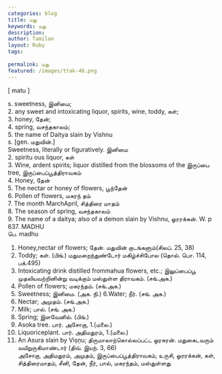 ```yaml
---
categories: blog
title: மது
keywords: மது
description: 
author: Tamilan
layout: Ruby
tags: 
 
permalink: மது
featured: /images/ttak-48.png
---
```

  
[ matu ]  
  
s. sweetness, இனிமை;  
2. any sweet and intoxicating liquor, spirits, wine, toddy, கள்;  
3. honey, தேன்;  
4. spring, வசந்தகாலம்;  
5. the name of Daitya slain by Vishnu  
s. [gen. மதுவின்.]  
Sweetness, literally or figuratively. இனிமை  
2. spiritu ous liquor, கள்  
3. Wine, ardent spirits; liquor distilled from the blossoms of the இருப்பை tree, இருப்பைப்பூத்திராவகம்  
4. Honey, தேன்  
5. The nectar or honey of flowers, பூந்தேன்  
6. Pollen of flowers, மகரந் தம்  
7. The month MarchApril, சித்திரை மாதம்  
8. The season of spring, வசந்தகாலம்  
9. The name of a daitya; also of a demon slain by Vishnu, ஓரரக்கன். W. p  
637. MADHU  
பெ. madhu  
1. Honey,nectar of flowers; தேன். மதுவின் குடங்களும்(சிலப். 25, 38)  
2. Toddy; கள். (பிங்.) மதுமறைந்துண்டோர் மகிழ்ச்சிபோல (தொல். பொ. 114, பக்.495)  
3. Intoxicating drink distilled frommahua flowers, etc.; இலுப்பைப்பூ முதலியவற்றினின்று வடிக்கும் மஸ்துள்ள திராவகம். (சங்.அக.)  
4. Pollen of flowers; மகரந்தம். (சங்.அக.)  
5. Sweetness; இனிமை. (அக. நி.) 6.Water; நீர். (சங். அக.)  
7. Nectar; அமுதம். (சங்.அக.)  
8. Milk; பால். (சங். அக.)  
9. Spring; இளவேனில். (பிங்.)  
10. Asoka tree. பார். அசோகு, 1.(மலை.)  
11. Liquoriceplant. பார். அதிமதுரம், 1.(மலை.)  
12. An Asura slain by Viṣṇu; திருமாலாற்கொல்லப்பட்ட ஒரசுரன். மதுகைடவரும் வயிறுருகிமாண்டார் (திவ். இயற். 3, 66)  
அசோகு, அதிமதுரம், அமுதம், இருப்பைப்பூத்திராவகம், உருசி, ஓரரக்கன், கள், சித்திரைமாதம், சீனி, தேன், நீர், பால், மகரந்தம், மஸ்துள்ளது